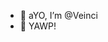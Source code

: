 - 👋 aYO, I’m @Veinci
- 💯 YAWP!


<!---
Veinci/Veinci is a ✨ special ✨ repository because its `README.md` (this file) appears on your GitHub profile.
You can click the Preview link to take a look at your changes. Leaving this here to remember how to write comments :)
--->
